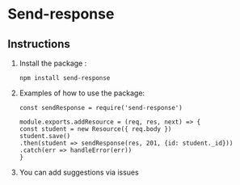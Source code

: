 # Send-response

## Instructions

1. Install the package :

    ```
    npm install send-response

    ```

2. Examples of how to use the package:

   ```
   const sendResponse = require('send-response')

   module.exports.addResource = (req, res, next) => {
   const student = new Resource({ req.body })
   student.save()
   .then(student => sendResponse(res, 201, {id: student._id}))
   .catch(err => handleError(err))
   }
   ```

3. You can add suggestions via issues
